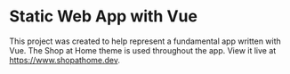# Static Web App with Vue

This project was created to help represent a fundamental app written with Vue. The Shop at Home theme is used throughout the app. View it live at <https://www.shopathome.dev>.
